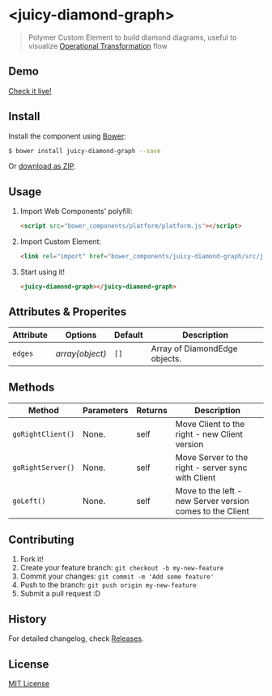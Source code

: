 # &lt;juicy-diamond-graph&gt;

> Polymer Custom Element to build diamond diagrams, useful to visualize [Operational Transformation](http://en.wikipedia.org/wiki/Operational_transformation) flow

## Demo

[Check it live!](http://Juicy.github.io/juicy-diamond-graph)

## Install

Install the component using [Bower](http://bower.io/):

```sh
$ bower install juicy-diamond-graph --save
```

Or [download as ZIP](https://github.com/Juicy/juicy-diamond-graph/archive/master.zip).

## Usage

1. Import Web Components' polyfill:

    ```html
    <script src="bower_components/platform/platform.js"></script>
    ```

2. Import Custom Element:

    ```html
    <link rel="import" href="bower_components/juicy-diamond-graph/src/juicy-diamond-graph.html">
    ```

3. Start using it!

    ```html
    <juicy-diamond-graph></juicy-diamond-graph>
    ```

## Attributes & Properites

Attribute | Options         | Default | Description
---       | ---             | ---     | ---
`edges`   | *array{object}* | `[]`    | Array of DiamondEdge objects. 


## Methods

Method            | Parameters   | Returns | Description
---               | ---          | ---     | ---
`goRightClient()` | None.        | self    | Move Client to the right - new Client version
`goRightServer()` | None.        | self    | Move Server to the right - server sync with Client
`goLeft()`        | None.        | self    | Move to the left - new Server version comes to the Client


## Contributing

1. Fork it!
2. Create your feature branch: `git checkout -b my-new-feature`
3. Commit your changes: `git commit -m 'Add some feature'`
4. Push to the branch: `git push origin my-new-feature`
5. Submit a pull request :D

## History

For detailed changelog, check [Releases](https://github.com/Juicy/juicy-diamond-graph/releases).

## License

[MIT License](http://opensource.org/licenses/MIT)
